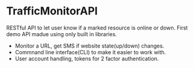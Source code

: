 # TrafficMonitorAPI
RESTful API to let user know if a marked resource is online or down. 
First demo API madue using only built in libraries.

- Monitor a URL, get SMS if website state(up/down) changes.
- Commnand line interface(CLI) to make it easier to work with.
- User account handling, tokens for 2 factor authentication.
